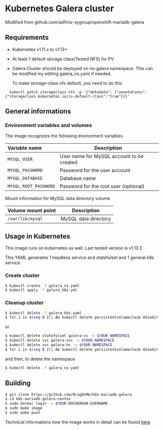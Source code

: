 # Kubernetes Galera cluster

Modified from github.com/adfinis-sygroup/openshift-mariadb-galera

## Requirements
- Kubernetes v1.11.x to v1.13+
- At least 1 default storage class(Tested NFS) for PV
- Galera Cluster should be deployed on ns-galera namespace. This can be modified my editing galera_ns.yaml if needed.

  To make storage-class nfs default, you need to do this
```
  kubectl patch storageclass nfs -p '{"metadata": {"annotations":{"storageclass.kubernetes.io/is-default-class":"true"}}}'
```

## General informations

### Environment variables and volumes

The image recognizes the following environment variables

|  Variable name         | Description                               |
| :--------------------- | ----------------------------------------- |
|  `MYSQL_USER`          | User name for MySQL account to be created |
|  `MYSQL_PASSWORD`      | Password for the user account             |
|  `MYSQL_DATABASE`      | Database name                             |
|  `MYSQL_ROOT_PASSWORD` | Password for the root user (optional)     |

Mount information for MySQL data directory volume

| Volume mount point       | Description          |
| :----------------------- | -------------------- |
|  `/var/lib/mysql`        | MySQL data directory |


## Usage in Kubernetes

This image runs on kubernetes as well. Last tested version is v1.13.3

This YAML generates 1 headless service and statefulset and 1 general k8s service.

### Create cluster
```bash
$ kubectl create -f galera_ns.yaml
$ kubectl apply -f galera_k8s.yml
```

### Cleanup cluster
```bash
$ kubectl delete -f galera_k8s.yaml
$ for i in $(seq 0 2); do kubectl delete persistentvolumeclaim datadir-mysql-$i; done
```

or

```bash
$ kubectl delete statefulset galera-ss -n $YOUR_NAMESPACE
$ kubectl delete svc galera-svc -n $YOUR_NAMESPACE
$ kubectl delete svc galera-hs -n $YOUR_NAMESPACE
$ for i in $(seq 0 2); do kubectl delete persistentvolumeclaim datadir-mysql-$i; done
```

and then, to delete the namespace

```bash
$ kubectl delete -f galera_ns.yaml
```

## Building
```bash
$ git clone https://github.com/DragOnMe/k8s-mariadb-galera
$ cd k8s-mariadb-galera-centos
$ sudo docker login -u $YOUR-DOCKERHUB-USERNAME
$ sudo make image
$ sudo make push
```
Technical informations how the image works in detail can be found
[here](k8s-mariadb-galera-centos/README.md)
